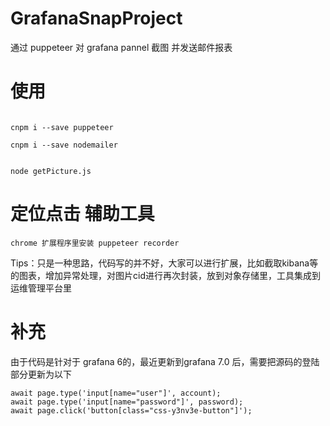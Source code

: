 # GrafanaSnapProject


通过 puppeteer 对 grafana  pannel 截图 并发送邮件报表


#  使用
```

cnpm i --save puppeteer
 
cnpm i --save nodemailer
 
 
node getPicture.js 
```


# 定位点击 辅助工具

```
chrome 扩展程序里安装 puppeteer recorder

```

Tips：只是一种思路，代码写的并不好，大家可以进行扩展，比如截取kibana等的图表，增加异常处理，对图片cid进行再次封装，放到对象存储里，工具集成到运维管理平台里

# 补充

由于代码是针对于 grafana 6的，最近更新到grafana 7.0 后，需要把源码的登陆部分更新为以下

```
await page.type('input[name="user"]', account);
await page.type('input[name="password"]', password);
await page.click('button[class="css-y3nv3e-button"]');
```
